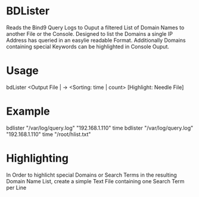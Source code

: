 # BDLister
Reads the Bind9 Query Logs to Ouput a filtered List of Domain Names to another File or the Console. Designed to list the Domains a single IP Address has queried in an easylie readable Format. Additionally Domains containing special Keywords can be highlighted in Console Ouput.

# Usage
  bdLister <Log File> <IP Address> <Output File | -> <Sorting: time | count> [Highlight: Needle File]
  
# Example
  bdlister "/var/log/query.log" "192.168.1.110" time
  bdlister "/var/log/query.log" "192.168.1.110" time "/root/hlist.txt"
  
# Highlighting
In Order to highlicht special Domains or Search Terms in the resulting Domain Name List, create a simple Text File containing one Search Term per Line
